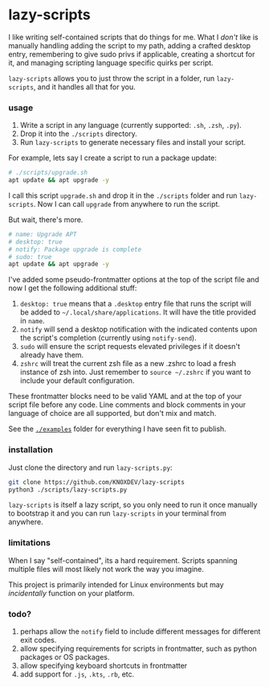 # lazy-scripts

I like writing self-contained scripts that do things for me. What I *don't* like is manually handling adding the script
to my path, adding a crafted desktop entry, remembering to give sudo privs if applicable, creating a shortcut for it,
and managing scripting language specific quirks per script.

`lazy-scripts` allows you to just throw the script in a folder, run `lazy-scripts`, and it handles all that for you.

### usage

1. Write a script in any language (currently supported: `.sh`, `.zsh`, `.py`).
2. Drop it into the `./scripts` directory.
3. Run `lazy-scripts` to generate necessary files and install your script.

For example, lets say I create a script to run a package update:

```bash
# ./scripts/upgrade.sh
apt update && apt upgrade -y
```

I call this script `upgrade.sh` and drop it in the `./scripts` folder and run `lazy-scripts`.
Now I can call `upgrade` from anywhere to run the script. 

But wait, there's more.

```bash
# name: Upgrade APT
# desktop: true
# notify: Package upgrade is complete
# sudo: true
apt update && apt upgrade -y
```

I've added some pseudo-frontmatter options at the top of the script file and now I get the following additional stuff:

1. `desktop: true` means that a `.desktop` entry file that runs the script will be added to `~/.local/share/applications`. It will have the title provided in `name`.
2. `notify` will send a desktop notification with the indicated contents upon the script's completion (currently using `notify-send`).
3. `sudo` will ensure the script requests elevated privileges if it doesn't already have them.
4. `zshrc` will treat the current zsh file as a new .zshrc to load a fresh instance of zsh into. Just remember to `source ~/.zshrc` if you want to include your default configuration.

These frontmatter blocks need to be valid YAML and at the top of your script file before any code.
Line comments and block comments in your language of choice are all supported, but don't mix and match.

See the [`./examples`](./examples) folder for everything I have seen fit to publish.

### installation

Just clone the directory and run `lazy-scripts.py`:

```bash
git clone https://github.com/KNOXDEV/lazy-scripts
python3 ./scripts/lazy-scripts.py
```

`lazy-scripts` is itself a lazy script, so you only need to run it once manually to bootstrap it
and you can run `lazy-scripts` in your terminal from anywhere. 

### limitations

When I say "self-contained", its a hard requirement. 
Scripts spanning multiple files will most likely not work the way you imagine.

This project is primarily intended for Linux environments but may *incidentally* function on your platform.

### todo?

1. perhaps allow the `notify` field to include different messages for different exit codes.
2. allow specifying requirements for scripts in frontmatter, such as python packages or OS packages.
3. allow specifying keyboard shortcuts in frontmatter
4. add support for `.js`, `.kts`, `.rb`, etc.